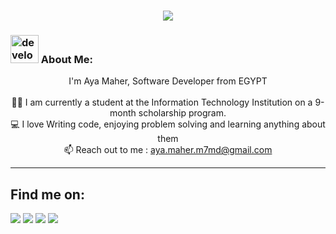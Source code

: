 <h1 align="center">
  <a href="https://git.io/typing-svg">
    <img src="https://readme-typing-svg.herokuapp.com/?lines= Hi+It's+Me+aya+maher+%F0%9F%91%8B&center=true&size=25;">
  </a>
</h1>
   
###  <img src="/images/Developer.gif" alt="developer gif"  height="45px">    About Me:
<p align="center">
  I'm Aya Maher, Software Developer from EGYPT
  <br>
  <br>
  👨‍🎓 I am currently a student at the Information Technology Institution on a 9-month scholarship program.
  <br>
  💻 I love Writing code, enjoying problem solving and learning anything about them
  <br>
  📫 Reach out to me : <a href="mailto:aya.maher.m7md@gmail.com">aya.maher.m7md@gmail.com</a>
<hr>

## 	Find me on:
[<img src="https://img.shields.io/badge/linkedin-%230077B5.svg?&style=for-the-badge&logo=linkedin&logoColor=white"/>](https://www.linkedin.com/in/aya-maher-7b37b31b3)
[<img src="https://img.shields.io/badge/leetcode-%2312100E.svg?&style=for-the-badge&logo=leetcode&logoColor=FFA116"/>](https://leetcode.com/aya_maher/)
[<img src="https://img.shields.io/badge/codeforces-%2312100E.svg?&style=for-the-badge&logo=codeforces&logoColor=white&color=28A745"/>](https://codeforces.com/profile/aya.maher5/)
[<img src="https://img.shields.io/badge/hackerrank-%237536A1.svg?&style=for-the-badge&logo=hackerrank&logoColor=white"/>](https://www.hackerrank.com/aya_maher)
